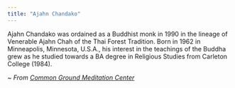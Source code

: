 ```yaml
---
title: "Ajahn Chandako"
---
```


Ajahn Chandako was ordained as a Buddhist monk in 1990 in the lineage of Venerable Ajahn Chah of the Thai Forest Tradition. Born in 1962 in Minneapolis, Minnesota, U.S.A., his interest in the teachings of the Buddha grew as he studied towards a BA degree in Religious Studies from Carleton College (1984).

_~ From [Common Ground Meditation Center](https://cgmc.dharmaseed.org/teacher/655/)_
